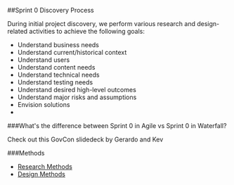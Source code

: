 ##Sprint 0 Discovery Process

During initial project discovery, we perform various research and design-related activities to achieve the following goals:

- Understand business needs
- Understand current/historical context
- Understand users
- Understand content needs
- Understand technical needs
- Understand testing needs
- Understand desired high-level outcomes
- Understand major risks and assumptions
- Envision solutions
- 

###What's the difference between Sprint 0 in Agile vs Sprint 0 in Waterfall? 

Check out this GovCon slidedeck by Gerardo and Kev 

###Methods

- [Research Methods](../04-methods/1-research.md)
- [Design Methods](../04-methods/2-design.md)
